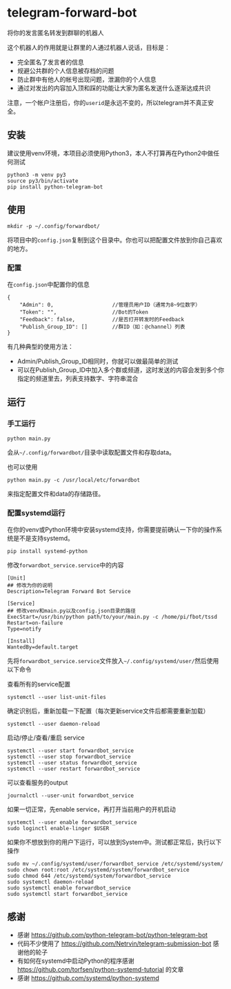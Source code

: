 # telegram-forward-bot
将你的发言匿名转发到群聊的机器人

这个机器人的作用就是让群里的人通过机器人说话，目标是：

* 完全匿名了发言者的信息
* 规避公共群的个人信息被存档的问题
* 防止群中有他人的帐号出现问题，泄漏你的个人信息
* 通过对发出的内容加入顶和踩的功能让大家为匿名发送什么逐渐达成共识

注意，一个帐户注册后，你的`userid`是永远不变的，所以telegram并不真正安全。

## 安装

建议使用venv环境，本项目必须使用Python3，本人不打算再在Python2中做任何测试

```
python3 -m venv py3
source py3/bin/activate
pip install python-telegram-bot
```

## 使用

```
mkdir -p ~/.config/forwardbot/
```

将项目中的`config.json`复制到这个目录中。你也可以把配置文件放到你自己喜欢的地方。

### 配置

在`config.json`中配置你的信息

```
{
    "Admin": 0,                   //管理员用户ID（通常为8~9位数字）
    "Token": "",                  //Bot的Token
    "Feedback": false,            //是否打开转发时的Feedback
    "Publish_Group_ID": []        //群ID（如：@channel）列表
}
```

有几种典型的使用方法：

* Admin/Publish_Group_ID相同时，你就可以做最简单的测试
* 可以在Publish_Group_ID中加入多个群或频道，这时发送的内容会发到多个你指定的频道里去，列表支持数字、字符串混合

## 运行

### 手工运行

```
python main.py
```

会从`~/.config/forwardbot/`目录中读取配置文件和存取data。

也可以使用

```
python main.py -c /usr/local/etc/forwardbot
```

来指定配置文件和data的存储路径。

### 配置systemd运行

在你的venv或Python环境中安装systemd支持，你需要提前确认一下你的操作系统是不是支持systemd。

```
pip install systemd-python
```

修改`forwardbot_service.service`中的内容

```
[Unit]
## 修改为你的说明
Description=Telegram Forward Bot Service

[Service]
## 修改venv和main.py以及config.json目录的路径
ExecStart=/usr/bin/python path/to/your/main.py -c /home/pi/fbot/tssd
Restart=on-failure
Type=notify

[Install]
WantedBy=default.target
```

先将`forwardbot_service.service`文件放入`~/.config/systemd/user/`然后使用以下命令

查看所有的service配置

```
systemctl --user list-unit-files 
```

确定识别后，重新加载一下配置（每次更新service文件后都需要重新加载）

```
systemctl --user daemon-reload
```

启动/停止/查看/重启 service

```
systemctl --user start forwardbot_service
systemctl --user stop forwardbot_service
systemctl --user status forwardbot_service
systemctl --user restart forwardbot_service
```

可以查看服务的output

```
journalctl --user-unit forwardbot_service
```

如果一切正常，先enable service，再打开当前用户的开机启动

```
systemctl --user enable forwardbot_service
sudo loginctl enable-linger $USER
```

如果你不想放到你的用户下运行，可以放到System中。测试都正常后，执行以下操作

```
sudo mv ~/.config/systemd/user/forwardbot_service /etc/systemd/system/
sudo chown root:root /etc/systemd/system/forwardbot_service
sudo chmod 644 /etc/systemd/system/forwardbot_service
sudo systemctl daemon-reload
sudo systemctl enable forwardbot_service
sudo systemctl start forwardbot_service
```

## 感谢

* 感谢 https://github.com/python-telegram-bot/python-telegram-bot
* 代码不少使用了 https://github.com/Netrvin/telegram-submission-bot 感谢他的轮子
* 有如何在systemd中启动Python的程序感谢 https://github.com/torfsen/python-systemd-tutorial 的文章
* 感谢 https://github.com/systemd/python-systemd